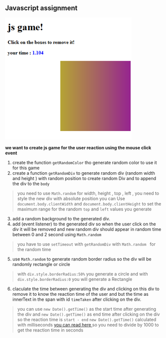 ## Javascript assignment
![javascript reaction](js.png)


**we want to create js game for the user reaction using the mouse click event**

1.  create the function  `getRandomColor`  tho generate random color to use it for this game
2.  create a function  `getRandomDiv`  to generate random div (random width and height ) with random position to create random Div and to append the div to  the  `body`  

>you need to use `Math.random` for width, height , top , left , you need to style the new div with absolute position
>you can Use `document.body.clientWidth` and `document.body.clientHeight` to set the maximum range for the random `top` and `left` values you generate

3.  add a random background to the generated div.
4.  add (event listener) to the generated div so when the user click on the div it will be removed and new random div should appear in random time between 0 and 2 second using  `Math.random ` 

> you have to use `setTimeout` with `getRandomDiv` with  `Math.random ` for the random time 


5. use `Math.random` to generate random border radius so the div will be randomly rectangle or circle 

> with `div.style.borderRadius:50%` you generate a circle and with `div.style.borderRadius:0` you will generate a Rectangle
6. claculate the time between generating the div and clicking on this div to remove it to know the reaction time of the user and but the time as innerText in the span with id `timeTaken` after clicking on the div. 
> you can use `new Date().getTime()`  as the start time after generating the div and `new Date().getTime()`  as end time after clicking on the div so the reaction time is `start - end` 
> `new Date().getTime()`  calculated with milliseconds [you can read here ](https://developer.mozilla.org/en-US/docs/Web/JavaScript/Reference/Global_Objects/Date/getTime) so you need to divide by 1000 to get the reaction time in seconds

